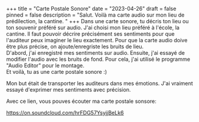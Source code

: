 +++
title = "Carte Postale Sonore"
date = "2023-04-26"
draft = false
pinned = false
description = "Salut. Voilà ma carte audio sur mon lieu de prédilection, la cantine. "
+++
Dans une carte sonore, tu décris ton lieu ou ton souvenir préféré sur audio. J'ai choisi mon lieu préféré à l'école, la cantine. Il faut pouvoir décrire précisément ses sentiments pour que l'auditeur peux imaginer le lieu exactement. Pour que la carte audio doive être plus précise, on ajoute/enregriste les bruits de lieu.  \
D'abord, j'ai enregistré mes sentiments sur audio. Ensuite, j'ai essayé de modifier l'audio avec les bruits de fond. Pour cela, j'ai utilisé le programme "Audio Editor" pour le montage.  \
Et voilà, tu as une carte postale sonore :) 

Mon but était de transporter les auditeurs dans mes émotions. J'ai vraiment essayé d'exprimer mes sentiments avec précision. 

Avec ce lien, vous pouves écouter ma carte postale sonsore:

https://on.soundcloud.com/hrFDG57YsyjjBeLk6